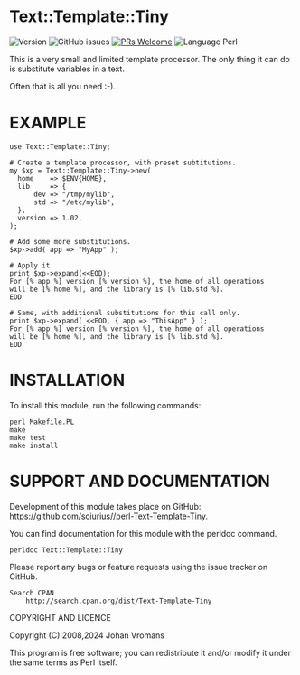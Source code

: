 # Text::Template::Tiny

![Version](https://img.shields.io/github/v/release/sciurius//perl-Text-Template-Tiny)
![GitHub issues](https://img.shields.io/github/issues/sciurius//perl-Text-Template-Tiny)
[![PRs Welcome](https://img.shields.io/badge/PRs-welcome-brightgreen.svg)](http://makeapullrequest.com)
![Language Perl](https://img.shields.io/badge/Language-Perl-blue)

This is a very small and limited template processor. The only thing it
can do is substitute variables in a text.

Often that is all you need :-).

# EXAMPLE

    use Text::Template::Tiny;

    # Create a template processor, with preset subtitutions.
    my $xp = Text::Template::Tiny->new(
      home    => $ENV{HOME},
      lib     => {
	      dev => "/tmp/mylib",
	      std => "/etc/mylib",
	  },
      version => 1.02,
    );

    # Add some more substitutions.
    $xp->add( app => "MyApp" );

    # Apply it.
    print $xp->expand(<<EOD);
    For [% app %] version [% version %], the home of all operations
    will be [% home %], and the library is [% lib.std %].
    EOD

    # Same, with additional substitutions for this call only.
    print $xp->expand( <<EOD, { app => "ThisApp" } );
    For [% app %] version [% version %], the home of all operations
    will be [% home %], and the library is [% lib.std %].
    EOD

# INSTALLATION

To install this module, run the following commands:

	perl Makefile.PL
	make
	make test
	make install

# SUPPORT AND DOCUMENTATION


Development of this module takes place on GitHub:
https://github.com/sciurius//perl-Text-Template-Tiny.

You can find documentation for this module with the perldoc command.

    perldoc Text::Template::Tiny

Please report any bugs or feature requests using the issue tracker on
GitHub.

    Search CPAN
        http://search.cpan.org/dist/Text-Template-Tiny


COPYRIGHT AND LICENCE

Copyright (C) 2008,2024 Johan Vromans

This program is free software; you can redistribute it and/or modify it
under the same terms as Perl itself.

